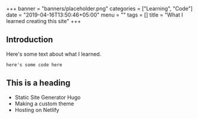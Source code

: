 +++
banner = "banners/placeholder.png"
categories = ["Learning", "Code"]
date = "2019-04-16T13:50:46+05:00"
menu = ""
tags = []
title = "What I learned creating this site"
+++

## Introduction

Here's some text about what I learned.

```
here's some code here
```


## This is a heading
* Static Site Generator Hugo
* Making a custom theme
* Hosting on Netlify

